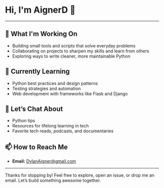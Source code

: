 # Hi, I'm AignerD 👋
---

## 🔭 What I'm Working On
- Building small tools and scripts that solve everyday problems
- Collaborating on projects to sharpen my skills and learn from others
- Exploring ways to write cleaner, more maintainable Python

## 🌱 Currently Learning
- Python best practices and design patterns
- Testing strategies and automation
- Web development with frameworks like Flask and Django

## 💬 Let’s Chat About
- Python tips
- Resources for lifelong learning in tech
- Favorite tech reads, podcasts, and documentaries

## 📫 How to Reach Me
- **Email:** [DylanAigner@gmail.com](mailto:DylanAigner@gmail.com)

---

Thanks for stopping by! Feel free to explore, open an issue, or drop me an email. Let’s build something awesome together.
